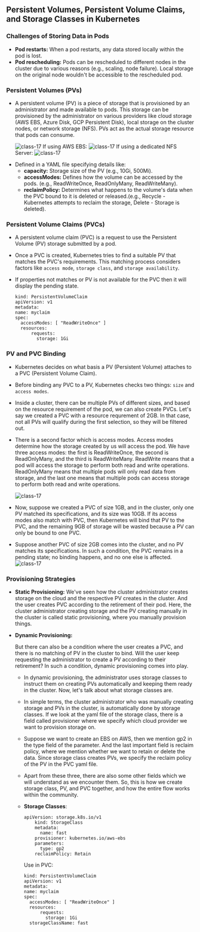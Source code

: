 ## Persistent Volumes, Persistent Volume Claims, and Storage Classes in Kubernetes

### Challenges of Storing Data in Pods

* **Pod restarts:** When a pod restarts, any data stored locally within the pod is lost.
* **Pod rescheduling:** Pods can be rescheduled to different nodes in the cluster due to various reasons (e.g., scaling, node failure). Local storage on the original node wouldn't be accessible to the rescheduled pod.

### Persistent Volumes (PVs)

- A persistent volume (PV) is a piece of storage that is provisioned by an administrator and made available to pods. This storage can be provisioned by the administrator on various providers like cloud storage (AWS EBS, Azure Disk, GCP Persistent Disk), local storage on the cluster nodes, or network storage (NFS). PVs act as the actual storage resource that pods can consume.
  
  ![class-17](../../images/pv.png)
  If using AWS EBS:
  ![class-17](../../images/pv1.png)
  If using a dedicated NFS Server:
  ![class-17](../../images/pv2.png)

* Defined in a YAML file specifying details like:
  * **capacity:** Storage size of the PV (e.g., 10Gi, 500Mi).
  * **accessModes:** Defines how the volume can be accessed by the pods. (e.g., ReadWriteOnce, ReadOnlyMany, ReadWriteMany).
  * **reclaimPolicy:** Determines what happens to the volume's data when the PVC bound to it is deleted or released.(e.g., Recycle - Kubernetes attempts to reclaim the storage, Delete - Storage is deleted).

### Persistent Volume Claims (PVCs)

- A persistent volume claim (PVC) is a request to use the Persistent Volume (PV) storage submitted by a pod.
- Once a PVC is created, Kubernetes tries to find a suitable PV that matches the PVC's requirements. This matching process considers factors like `access mode`, `storage class`, and `storage availability`.
- If properties not matches or PV is not available for the PVC then it will display the pending state.
  
  ```
  kind: PersistentVolumeClaim
  apiVersion: v1
  metadata:
  name: myclaim
  spec:
    accessModes: [ "ReadWriteOnce" ]
    resources:
        requests:
          storage: 1Gi
  ```


### PV and PVC Binding

- Kubernetes decides on what basis a PV (Persistent Volume) attaches to a PVC (Persistent Volume Claim).
- Before binding any PVC to a PV, Kubernetes checks two things: `size` and `access modes`.
- Inside a cluster, there can be multiple PVs of different sizes, and based on the resource requirement of the pod, we can also create PVCs. Let's say we created a PVC with a resource requrement of 2GB. In that case, not all PVs will qualify during the first selection, so they will be filtered out.
- There is a second factor which is access modes. Access modes determine how the storage created by us will access the pod. We have three access modes: the first is ReadWriteOnce, the second is ReadOnlyMany, and the third is ReadWriteMany. ReadWrite means that a pod will access the storage to perform both read and write operations. ReadOnlyMany means that multiple pods will only read data from storage, and the last one means that multiple pods can access storage to perform both read and write operations.
  
  ![class-17](../../images/pvc.png)
- Now, suppose we created a PVC of size 1GB, and in the cluster, only one PV matched its specifications, and its size was 10GB. If its access modes also match with PVC, then Kubernetes will bind that PV to the PVC, and the remaining 9GB of storage will be wasted because a PV can only be bound to one PVC.
- Suppose another PVC of size 2GB comes into the cluster, and no PV matches its specifications. In such a condition, the PVC remains in a pending state; no binding happens, and no one else is affected.
  ![class-17](../../images/pvc1.png)

### Provisioning Strategies

- **Static Provisioning:**
  We've seen how the cluster administrator creates storage on the cloud and the respective PV creates in the cluster. And the user creates PVC according to the retirement of their pod. Here, the cluster administrator creating storage and the PV creating manually in the cluster is called static provisioning, where you manually provision things.
- **Dynamic Provisioning:**
  
  But there can also be a condition where the user creates a PVC, and there is no matching of PV in the cluster to bind. Will the user keep requesting the administrator to create a PV according to their retirement? In such a condition, dynamic provisioning comes into play.
  
  - In dynamic provisioning, the administrator uses storage classes to instruct them on creating PVs automatically and keeping them ready in the cluster. Now, let's talk about what storage classes are.
  - In simple terms, the cluster administrator who was manually creating storage and PVs in the cluster, is automatically done by storage classes. If we look at the yaml file of the storage class, there is a field called provisioner where we specify which cloud provider we want to provision storage on.
  - Suppose we want to create an EBS on AWS, then we mention gp2 in the type field of the parameter. And the last important field is reclaim policy, where we mention whether we want to retain or delete the data. Since storage class creates PVs, we specify the reclaim policy of the PV in the PVC yaml file.
  - Apart from these three, there are also some other fields which we will understand as we encounter them. So, this is how we create storage class, PV, and PVC together, and how the entire flow works within the community.
  - __Storage Classes__:
    
    ```
    apiVersion: storage.k8s.io/v1
        kind: StorageClass
        metadata:
          name: fast
        provisioner: kubernetes.io/aws-ebs
        parameters:
          type: gp2
        reclaimPolicy: Retain
    ```
    
    Use in PVC:
    
    ```
    kind: PersistentVolumeClaim
    apiVersion: v1
    metadata:
    name: myclaim
    spec:
      accessModes: [ "ReadWriteOnce" ]
      resources:
          requests:
            storage: 1Gi
      storageClassName: fast
    ```

